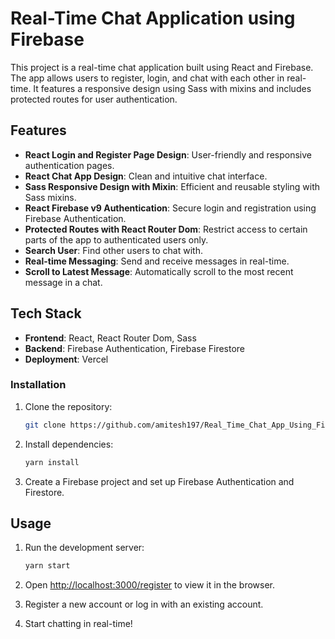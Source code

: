 # Real-Time Chat Application using Firebase

This project is a real-time chat application built using React and Firebase. The app allows users to register, login, and chat with each other in real-time. It features a responsive design using Sass with mixins and includes protected routes for user authentication.

## Features

- **React Login and Register Page Design**: User-friendly and responsive authentication pages.
- **React Chat App Design**: Clean and intuitive chat interface.
- **Sass Responsive Design with Mixin**: Efficient and reusable styling with Sass mixins.
- **React Firebase v9 Authentication**: Secure login and registration using Firebase Authentication.
- **Protected Routes with React Router Dom**: Restrict access to certain parts of the app to authenticated users only.
- **Search User**: Find other users to chat with.
- **Real-time Messaging**: Send and receive messages in real-time.
- **Scroll to Latest Message**: Automatically scroll to the most recent message in a chat.

## Tech Stack

- **Frontend**: React, React Router Dom, Sass
- **Backend**: Firebase Authentication, Firebase Firestore
- **Deployment**: Vercel

### Installation

1. Clone the repository:
   ```bash
   git clone https://github.com/amitesh197/Real_Time_Chat_App_Using_Firebase.git
   ```

2. Install dependencies:
   ```bash
   yarn install
   ```

3. Create a Firebase project and set up Firebase Authentication and Firestore.

## Usage

1. Run the development server:
   ```bash
   yarn start
   ```

2. Open [http://localhost:3000/register](http://localhost:3000/register) to view it in the browser.

3. Register a new account or log in with an existing account.

4. Start chatting in real-time!

